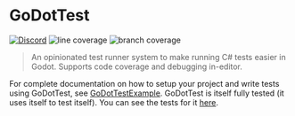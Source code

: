 # GoDotTest

[![Discord](https://img.shields.io/badge/Chickensoft%20Discord-%237289DA.svg?style=flat&logo=discord&logoColor=white)](https://discord.gg/gSjaPgMmYW) ![line coverage][line-coverage] ![branch coverage][branch-coverage]

> An opinionated test runner system to make running C# tests easier in Godot. Supports code coverage and debugging in-editor. 

For complete documentation on how to setup your project and write tests using GoDotTest, see [GoDotTestExample]. GoDotTest is itself fully tested (it uses itself to test itself). You can see the tests for it [here][go-dot-test-tests].

[GoDotTestExample]: https://github.com/chickensoft-games/GoDotTestExample
[go-dot-test-tests]: https://github.com/chickensoft-games/GoDotTestExample/tree/main/test/go_dot_test_tests
[line-coverage]: https://raw.githubusercontent.com/chickensoft-games/GoDotTestExample/main/reports/line_coverage.svg
[branch-coverage]: https://raw.githubusercontent.com/chickensoft-games/GoDotTestExample/main/reports/branch_coverage.svg
